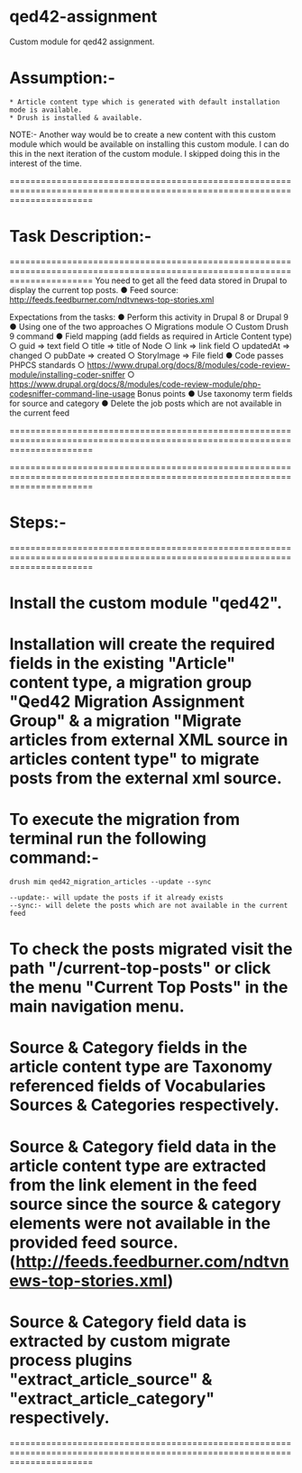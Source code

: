 # qed42-assignment
Custom module for qed42 assignment.

# Assumption:-
	* Article content type which is generated with default installation mode is available.
	* Drush is installed & available.

NOTE:- Another way would be to create a new content with this custom module which would be available on installing this custom module. I can do this in the next iteration of the custom module. I skipped doing this in the interest of the time.

============================================================================================================================
# Task Description:-
============================================================================================================================
You need to get all the feed data stored in Drupal to display the current top posts.
● Feed source: http://feeds.feedburner.com/ndtvnews-top-stories.xml

Expectations from the tasks:
● Perform this activity in Drupal 8 or Drupal 9
● Using one of the two approaches
○ Migrations module
○ Custom Drush 9 command
● Field mapping (add fields as required in Article Content type)
○ guid => text field
○ title => title of Node
○ link => link field
○ updatedAt => changed
○ pubDate => created
○ StoryImage => File field
● Code passes PHPCS standards
○ https://www.drupal.org/docs/8/modules/code-review-module/installing-coder-sniffer
○ https://www.drupal.org/docs/8/modules/code-review-module/php-codesniffer-command-line-usage
Bonus points
● Use taxonomy term fields for source and category
● Delete the job posts which are not available in the current feed

============================================================================================================================

============================================================================================================================
# Steps:-
============================================================================================================================

# Install the custom module "qed42".

# Installation will create the required fields in the existing "Article" content type, a migration group "Qed42 Migration Assignment Group" & a migration "Migrate articles from external XML source in articles content type" to migrate posts from the external xml source.

# To execute the migration from terminal run the following command:-
	drush mim qed42_migration_articles --update --sync

	--update:- will update the posts if it already exists
	--sync:- will delete the posts which are not available in the current feed

# To check the posts migrated visit the path "/current-top-posts" or click the menu "Current Top Posts" in the main navigation menu.

# Source & Category fields in the article content type are Taxonomy referenced fields of Vocabularies Sources & Categories respectively.

# Source & Category field data in the article content type are extracted from the link element in the feed source since the source & category elements were not available in the provided feed source. (http://feeds.feedburner.com/ndtvnews-top-stories.xml)

# Source & Category field data is extracted by custom migrate process plugins "extract_article_source" & "extract_article_category" respectively.

============================================================================================================================